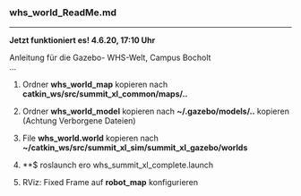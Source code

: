 ### whs_world_ReadMe.md
------------------------------------
**Jetzt funktioniert es! 4.6.20, 17:10 Uhr**

Anleitung für die Gazebo- WHS-Welt, Campus Bocholt   
...

1. Ordner  __whs_world_map__  kopieren nach  __catkin_ws/src/summit_xl_common/maps/..__ 

2. Ordner __whs_world_model__ kopieren nach __~/.gazebo/models/..__ kopieren (Achtung Verborgene Dateien)

3. File __whs_world.world__  kopieren nach __~/catkin_ws/src/summit_xl_sim/summit_xl_gazebo/worlds__

4. **$ roslaunch ero whs_summit_xl_complete.launch

5. RViz: Fixed Frame auf __robot_map__ konfigurieren




